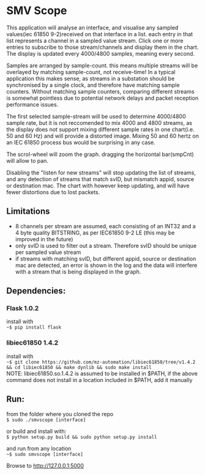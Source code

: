 # SMV Scope

This application will analyse an interface, and visualise any sampled values(iec 61850 9-2)received on that interface in a list.
each entry in that list represents a channel in a sampled value stream. Click one or more entries to subscribe to those stream/channels
and display them in the chart. The display is updated every 4000/4800 samples, meaning every second. 

Samples are arranged by sample-count. this means multiple streams will be overlayed by matching sample-count, not receive-time! In a typical application
this makes sense, as streams in a substation should be synchronised by a single clock, and therefore have matching sample counters. Without matching sample counters, comparing different streams is somewhat pointless due to potential network delays and packet reception performance issues.

The first selected sample-stream will be used to determine 4000/4800 sample rate, but it is not reccomended to mix 4000 and 4800 streams, as the display does
not support mixing different sample rates in one chart(i.e. 50 and 60 Hz) and will provide a distorted image. Mixing 50 and 60 hertz on an IEC 61850 process bus would be surprising in any case.

The scrol-wheel will zoom the graph. dragging the horizontal bar(smpCnt) will allow to pan.

Disabling the "listen for new streams" will stop updating the list of streams, and any detection of streams that match svID, but mismatch appid, source or destination mac. The chart with however keep updating, and will have fewer distortions due to lost packets.


## Limitations
 - 8 channels per stream are assumed, each consisting of an INT32 and a 4 byte quality BITSTRING, as per IEC61850 9-2 LE (this may be improved in the future)
 - only svID is used to filter out a stream. Therefore svID should be unique per sampled value stream
 - if streams with matching svID, but different appid, source or destination mac are detected, an error is shown in the log and the data will interfere with a stream that is being displayed in the graph.


## Dependencies:
### Flask 1.0.2  
install with  
 `~$ pip install flask`  

### libiec61850 1.4.2  
install with  
    `~$ git clone https://github.com/mz-automation/libiec61850/tree/v1.4.2 && cd libiec61850 && make dynlib && sudo make install`  
NOTE: libiec61850.so.1.4.2 is assumed to be installed in $PATH, if the above command does not install in a location included in $PATH, add it manually


## Run:  
from the folder where you cloned the repo  
`$ sudo ./smvscope [interface]`  

or build and install with:  
`$ python setup.py build && sudo python setup.py install`

and run from any location  
`~$ sudo smvscope [interface]`  

Browse to http://127.0.0.1:5000  
